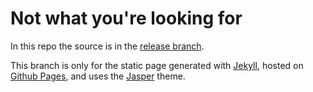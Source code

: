 # Not what you're looking for

In this repo the source is in the [release branch](/haakoo/haakoo.github.io/tree/release).

This branch is only for the static page generated with [Jekyll](https://jekyllrb.com/),
hosted on [Github Pages](https://pages.github.com/),
and uses the [Jasper](https://github.com/jekyller/jasper/) theme.
